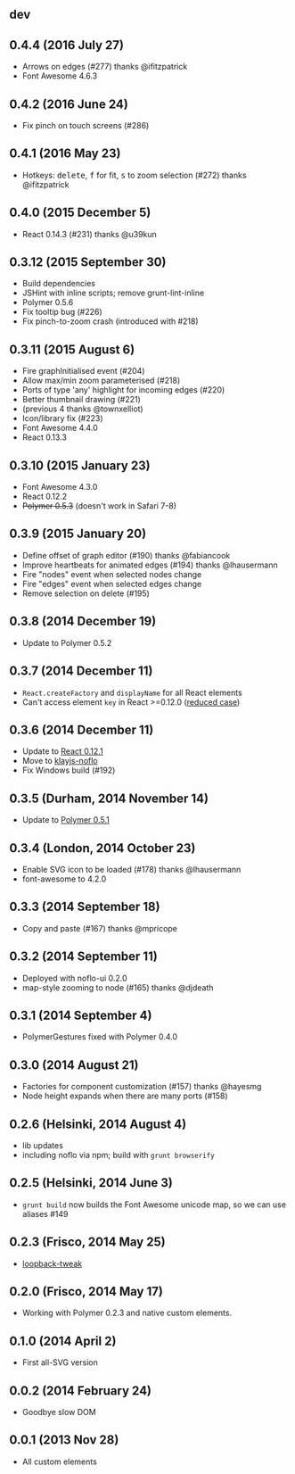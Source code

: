 ## dev

## 0.4.4 (2016 July 27)

* Arrows on edges (#277) thanks @ifitzpatrick
* Font Awesome 4.6.3

## 0.4.2 (2016 June 24)

* Fix pinch on touch screens (#286)

## 0.4.1 (2016 May 23)

* Hotkeys: <kbd>delete</kbd>, <kbd>f</kbd> for fit, <kbd>s</kbd> to zoom selection (#272) thanks @ifitzpatrick

## 0.4.0 (2015 December 5)

* React 0.14.3 (#231) thanks @u39kun

## 0.3.12 (2015 September 30)

* Build dependencies
* JSHint with inline scripts; remove grunt-lint-inline
* Polymer 0.5.6
* Fix tooltip bug (#226)
* Fix pinch-to-zoom crash (introduced with #218)

## 0.3.11 (2015 August 6)

* Fire graphInitialised event (#204)
* Allow max/min zoom parameterised (#218)
* Ports of type 'any' highlight for incoming edges (#220)
* Better thumbnail drawing (#221)
* (previous 4 thanks @townxelliot)
* Icon/library fix (#223)
* Font Awesome 4.4.0
* React 0.13.3

## 0.3.10 (2015 January 23)

* Font Awesome 4.3.0
* React 0.12.2
* ~~Polymer 0.5.3~~ (doesn't work in Safari 7-8)

## 0.3.9 (2015 January 20)

* Define offset of graph editor (#190) thanks @fabiancook
* Improve heartbeats for animated edges (#194) thanks @lhausermann
* Fire "nodes" event when selected nodes change
* Fire "edges" event when selected edges change
* Remove selection on delete (#195)

## 0.3.8 (2014 December 19)

* Update to Polymer 0.5.2

## 0.3.7 (2014 December 11)

* `React.createFactory` and `displayName` for all React elements
* Can't access element `key` in React >=0.12.0 ([reduced case](http://jsbin.com/wuseho/1/edit?js,output))

## 0.3.6 (2014 December 11)

* Update to [React 0.12.1](https://github.com/facebook/react/releases/tag/v0.12.1)
* Move to [klayjs-noflo](https://github.com/noflo/klayjs-noflo)
* Fix Windows build (#192)

## 0.3.5 (Durham, 2014 November 14)

* Update to [Polymer 0.5.1](https://github.com/Polymer/polymer/releases/tag/0.5.1)

## 0.3.4 (London, 2014 October 23)

* Enable SVG icon to be loaded (#178) thanks @lhausermann
* font-awesome to 4.2.0

## 0.3.3 (2014 September 18)

* Copy and paste (#167) thanks @mpricope

## 0.3.2 (2014 September 11)

* Deployed with noflo-ui 0.2.0
* map-style zooming to node (#165) thanks @djdeath

## 0.3.1 (2014 September 4)

* PolymerGestures fixed with Polymer 0.4.0

## 0.3.0 (2014 August 21)

* Factories for component customization (#157) thanks @hayesmg
* Node height expands when there are many ports (#158)

## 0.2.6 (Helsinki, 2014 August 4)

* lib updates
* including noflo via npm; build with `grunt browserify`

## 0.2.5 (Helsinki, 2014 June 3)

* `grunt build` now builds the Font Awesome unicode map, so we can use aliases #149

## 0.2.3 (Frisco, 2014 May 25)

* [loopback-tweak](https://cloud.githubusercontent.com/assets/395307/3077862/ee7f0c1a-e447-11e3-920d-6aebe75cfd76.gif)

## 0.2.0 (Frisco, 2014 May 17)

* Working with Polymer 0.2.3 and native custom elements.

## 0.1.0 (2014 April 2)

* First all-SVG version

## 0.0.2 (2014 February 24)

* Goodbye slow DOM

## 0.0.1 (2013 Nov 28)

* All custom elements

